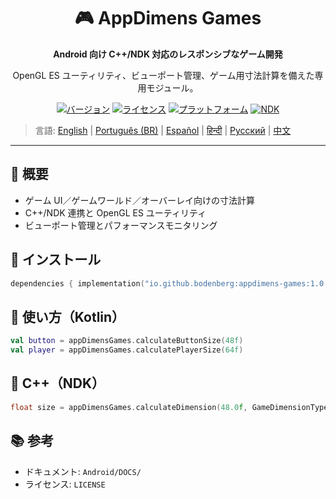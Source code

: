 <div align="center">
    <h1>🎮 AppDimens Games</h1>
    <p><strong>Android 向け C++/NDK 対応のレスポンシブなゲーム開発</strong></p>
    <p>OpenGL ES ユーティリティ、ビューポート管理、ゲーム用寸法計算を備えた専用モジュール。</p>

[![バージョン](https://img.shields.io/badge/version-1.0.6-blue.svg)](https://github.com/bodenberg/appdimens/releases)
[![ライセンス](https://img.shields.io/badge/license-Apache%202.0-green.svg)](../../../LICENSE)
[![プラットフォーム](https://img.shields.io/badge/platform-Android%2023+-orange.svg)](https://developer.android.com/)
[![NDK](https://img.shields.io/badge/NDK-r21+-green.svg)](https://developer.android.com/ndk)
</div>

> 言語: [English](../../../../Android/appdimens_games/README.md) | [Português (BR)](../../pt-BR/Android/appdimens_games/README.md) | [Español](../../es/Android/appdimens_games/README.md) | [हिन्दी](../../hi/Android/appdimens_games/README.md) | [Русский](../../ru/Android/appdimens_games/README.md) | [中文](../../zh/Android/appdimens_games/README.md)

---

## 🎯 概要
- ゲーム UI／ゲームワールド／オーバーレイ向けの寸法計算
- C++/NDK 連携と OpenGL ES ユーティリティ
- ビューポート管理とパフォーマンスモニタリング

## 🚀 インストール
```kotlin
dependencies { implementation("io.github.bodenberg:appdimens-games:1.0.6") }
```

## 🎨 使い方（Kotlin）
```kotlin
val button = appDimensGames.calculateButtonSize(48f)
val player = appDimensGames.calculatePlayerSize(64f)
```

## 🧩 C++（NDK）
```cpp
float size = appDimensGames.calculateDimension(48.0f, GameDimensionType::FIXED);
```

## 📚 参考
- ドキュメント: `Android/DOCS/`
- ライセンス: `LICENSE`
